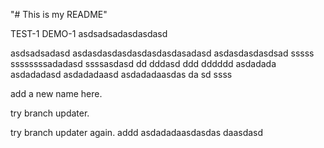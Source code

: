 "# This is my README" 

TEST-1
DEMO-1
asdsadsadasdasdasd

asdsadsadasd
asdasdasdasdasdasdasdasadasd
asdasdasdasdsad
sssss
ssssssssadadasd
ssssasdasd
dd
dddasd
ddd
dddddd
asdadada
asdadadasd
asdadadaasd
asdadadaasdas
da
sd
ssss

add a new name here.

try branch updater.

try branch updater again.
addd
asdadadaasdasdas
daasdasd
